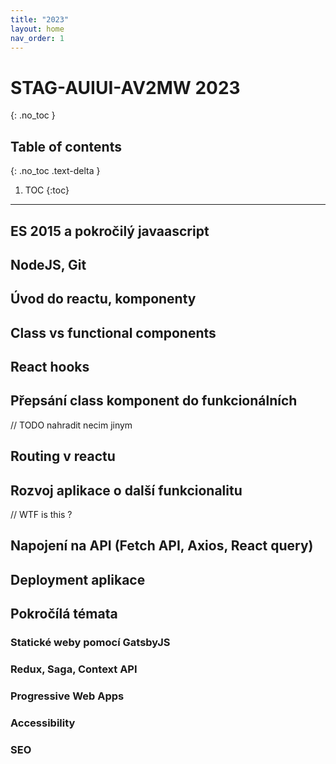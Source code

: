 ```yaml
---
title: "2023"
layout: home
nav_order: 1
---
```


# STAG-AUIUI-AV2MW 2023
{: .no_toc }

## Table of contents
{: .no_toc .text-delta }

1. TOC
{:toc}

---

## ES 2015 a pokročilý javaascript

## NodeJS, Git

## Úvod do reactu, komponenty

## Class vs functional components

## React hooks

## Přepsání class komponent do funkcionálních

// TODO nahradit necim jinym

## Routing v reactu

## Rozvoj aplikace o další funkcionalitu

// WTF is this ?

## Napojení na API (Fetch API, Axios, React query)

## Deployment aplikace

## Pokročílá témata

### Statické weby pomocí GatsbyJS
### Redux, Saga, Context API
### Progressive Web Apps
### Accessibility
### SEO

